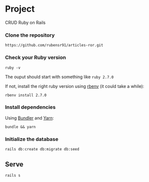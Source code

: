 # Project

CRUD Ruby on Rails

### Clone the repository

```shell
https://github.com/rubensr91/articles-ror.git

```

### Check your Ruby version

```shell
ruby -v
```

The ouput should start with something like `ruby 2.7.0`

If not, install the right ruby version using [rbenv](https://github.com/rbenv/rbenv) (it could take a while):

```shell
rbenv install 2.7.0
```

### Install dependencies

Using [Bundler](https://github.com/bundler/bundler) and [Yarn](https://github.com/yarnpkg/yarn):

```shell
bundle && yarn
```

### Initialize the database

```shell
rails db:create db:migrate db:seed
```

## Serve

```shell
rails s
```
